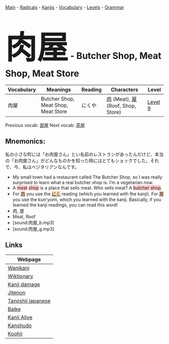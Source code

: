 <style> bigfont {font-size: 100px}</style>
[Main](../README.md) -
[Radicals](../radicals.md) -
[Kanjis](../kanjis.md) -
[Vocabulary](../vocabulary.md) -
[Levels](../levels.md) -
[Grammar](../grammar.md)
# <bigfont> 肉屋</bigfont> - Butcher Shop, Meat Shop, Meat Store 

| Vocabulary | Meanings | Reading | Characters | Level |
| --- | --- | --- | --- | --- |
| 肉屋 | Butcher Shop, Meat Shop, Meat Store | にくや |  [肉](../kanjis/肉.md) (Meat), [屋](../kanjis/屋.md) (Roof, Shop, Store) | [Level 9](../levels/wk_level9.md) |

Previous vocab: [部屋](部屋.md) Next vocab: [茶屋](茶屋.md) 

## Mnemonics:
私の小さな町には「お肉屋さん」とい名前のレストランがあったんだけど、本当の「お肉屋さん」がどんなものかを知った時にはとてもショックでした。それで、今、私はベジタリアンなんです。
* My small town had a restaurant called The Butcher Shop, so I was really surprised to learn what a real butcher shop is. I’m a vegetarian now.
* A <span style="background-color:#ffcccb"> meat</span> <span style="background-color:#ffcccb"> shop</span> is a place that sells meat. Who sells meat? A <span style="background-color:#ffcccb"> butcher shop</span>.
* For <span style="background-color:#fed8b1"> [肉](https://jisho.org/search/肉)</span> you use the <span style="background-color:#fed8b1"> [にく](https://jisho.org/search/にく)</span> reading (which you learned with the kanji). For <span style="background-color:#fed8b1"> [屋](https://jisho.org/search/屋)</span> you use the kun'yomi, which you learned with the kanji. Basically, if you learned the kanji readings, you can read this word!
* 肉, 屋
* Meat, Roof
* [sound:肉屋_b.mp3]
* [sound:肉屋_g.mp3]


## Links 

| Webpage |
| --- |
| [Wanikani          ](https://www.wanikani.com/kanji/肉屋) |
| [Wiktionary        ](https://en.wiktionary.org/wiki/肉屋) |
| [Kanji damage      ](http://www.kanjidamage.com/kanji/search?utf8=✓&q=肉屋) |
| [Jitenon           ](https://jitenon.com/kanji/肉屋) |
| [Tanoshii japanese ](https://www.tanoshiijapanese.com/dictionary/kanji.cfm?k=肉屋) |
| [Baike             ](https://baike.baidu.com/item/肉屋) |
| [Kanji Alive       ](https://app.kanjialive.com/肉屋) |
| [Kanshudo          ](https://www.kanshudo.com/searchmn?q=肉屋) |
| [Koohii            ](https://kanji.koohii.com/study/kanji/肉屋) |
